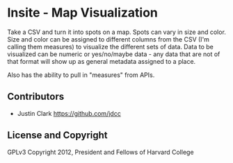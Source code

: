 Insite - Map Visualization
======================
Take a CSV and turn it into spots on a map.  Spots can vary in size and color.  Size and color can be assigned to different columns from the CSV (I'm calling them measures) to visualize the different sets of data.  Data to be visualized can be numeric or yes/no/maybe data - any data that are not of that format will show up as general metadata assigned to a place.

Also has the ability to pull in "measures" from APIs.

Contributors
------------
* Justin Clark https://github.com/jdcc

License and Copyright
---------------------
GPLv3
Copyright 2012, President and Fellows of Harvard College
